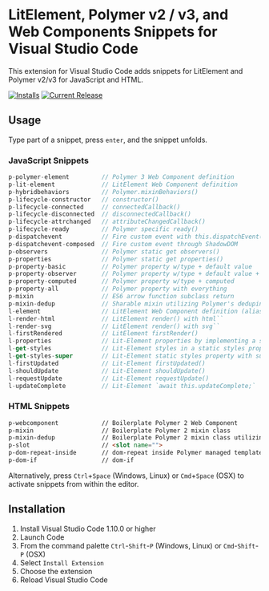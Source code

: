 # LitElement, Polymer v2 / v3, and Web Components  Snippets for Visual Studio Code

This extension for Visual Studio Code adds snippets for LitElement and Polymer v2/v3 for JavaScript and HTML.

[![Installs](https://vsmarketplacebadge.apphb.com/installs-short/justinribeiro.Polymer2Snippets.svg?style=flat-square)](https://marketplace.visualstudio.com/items?itemName=justinribeiro.Polymer2Snippets) [![Current Release](https://vsmarketplacebadge.apphb.com/version/justinribeiro.Polymer2Snippets.svg?style=flat-square)](https://marketplace.visualstudio.com/items?itemName=justinribeiro.Polymer2Snippets)

## Usage
Type part of a snippet, press `enter`, and the snippet unfolds.

### JavaScript Snippets
```javascript
p-polymer-element         // Polymer 3 Web Component definition
p-lit-element             // LitElement Web Component definition
p-hybridbehaviors         // Polymer.mixinBehaviors()
p-lifecycle-constructor   // constructor()
p-lifecycle-connected     // connectedCallback()
p-lifecycle-disconnected  // disconnectedCallback()
p-lifecycle-attrchanged   // attributeChangedCallback()
p-lifecycle-ready         // Polymer specific ready()
p-dispatchevent           // Fire custom event with this.dispatchEvent();
p-dispatchevent-composed  // Fire custom event through ShadowDOM
p-observers               // Polymer static get observers()
p-properties              // Polymer static get properties()
p-property-basic          // Polymer property w/type + default value
p-property-observer       // Polymer property w/type + default value + observer
p-property-computed       // Polymer property w/type + computed
p-property-all            // Polymer property with everything
p-mixin                   // ES6 arrow function subclass return
p-mixin-dedup             // Sharable mixin utilizing Polymer's dedupingMixin
l-element                 // LitElement Web Component definition (alias p-lit-element)
l-render-html             // LitElement render() with html``
l-render-svg              // LitElement render() with svg``
l-firstRendered           // LitElement firstRender()
l-properties              // Lit-Element properties by implementing a static properties getter
l-get-styles              // Lit-Element styles in a static styles property
l-get-styles-super        // Lit-Element static styles property with super class
l-firstUpdated            // Lit-Element firstUpdated()
l-shouldUpdate            // Lit-Element shouldUpdate()
l-requestUpdate           // Lit-Element requestUpdate()
l-updateComplete          // Lit-Element `await this.updateComplete;`
```

### HTML Snippets
```html
p-webcomponent            // Boilerplate Polymer 2 Web Component
p-mixin                   // Boilerplate Polymer 2 mixin class
p-mixin-dedup             // Boilerplate Polymer 2 mixin class utilizing Polymer.dedupingMixin()
p-slot                    // <slot name="">
p-dom-repeat-inside       // dom-repeat inside Polymer managed template
p-dom-if                  // dom-if
```

Alternatively, press `Ctrl`+`Space` (Windows, Linux) or `Cmd`+`Space` (OSX) to activate snippets from within the editor.

## Installation

1. Install Visual Studio Code 1.10.0 or higher
2. Launch Code
3. From the command palette `Ctrl`-`Shift`-`P` (Windows, Linux) or `Cmd`-`Shift`-`P` (OSX)
4. Select `Install Extension`
5. Choose the extension
6. Reload Visual Studio Code
